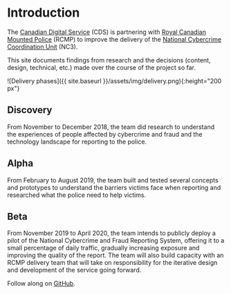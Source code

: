 # Introduction

The [Canadian Digital Service](https://digital.canada.ca) (CDS) is partnering with [Royal Canadian Mounted Police](http://www.rcmp.gc.ca/) (RCMP) to improve the delivery of the [National Cybercrime Coordination Unit](http://www.rcmp.gc.ca/en/the-national-cybercrime-coordination-unit-nc3) (NC3).

This site documents findings from research and the decisions (content, design, technical, etc.) made over the course of the project so far.

![Delivery phases]({{ site.baseurl }}/assets/img/delivery.png){:height="200 px"}

## Discovery

From November to December 2018, the team did research to understand the experiences of people affected by cybercrime and fraud and the technology landscape for reporting to the police. 

## Alpha

From February to August 2019, the team built and tested several concepts and prototypes to understand the barriers victims face when reporting and researched what the police need to help victims.

## Beta

From November 2019 to April 2020, the team intends to publicly deploy a pilot of the National Cybercrime and Fraud Reporting System, offering it to a small percentage of daily traffic, gradually increasing exposure and improving the quality of the report. The team will also build capacity with an RCMP delivery team that will take on responsibility for the iterative design and development of the service going forward.

Follow along on [GitHub](https://github.com/cds-snc/report-a-cybercrime).
